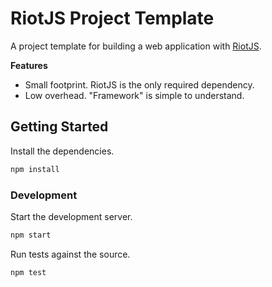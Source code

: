 # RiotJS Project Template
A project template for building a web application with [RiotJS].

**Features**
* Small footprint. RiotJS is the only required dependency.
* Low overhead. "Framework" is simple to understand.

## Getting Started
Install the dependencies.
```sh
npm install
```

### Development
Start the development server.
```sh
npm start
```

Run tests against the source.
```sh
npm test
```

[RiotJS]: http://riotjs.com/
